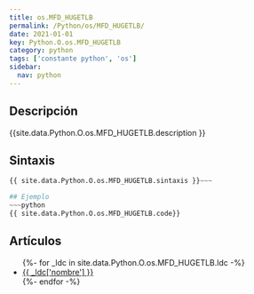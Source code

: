 ```yaml
---
title: os.MFD_HUGETLB
permalink: /Python/os/MFD_HUGETLB/
date: 2021-01-01
key: Python.O.os.MFD_HUGETLB
category: python
tags: ['constante python', 'os']
sidebar: 
  nav: python
---
```


## Descripción
{{site.data.Python.O.os.MFD_HUGETLB.description }}

## Sintaxis
~~~python
{{ site.data.Python.O.os.MFD_HUGETLB.sintaxis }}~~~

## Ejemplo
~~~python
{{ site.data.Python.O.os.MFD_HUGETLB.code}}
~~~

## Artículos
<ul>
{%- for _ldc in site.data.Python.O.os.MFD_HUGETLB.ldc -%}
   <li>
       <a href="{{_ldc['url'] }}">{{ _ldc['nombre'] }}</a>
   </li>
{%- endfor -%}
</ul>
